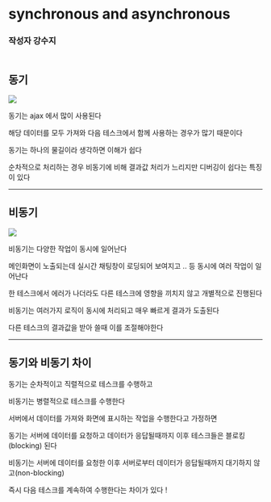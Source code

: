 # synchronous and asynchronous

### **작성자 강수지** <br><br>

## 동기

<img src="https://img1.daumcdn.net/thumb/R1280x0/?scode=mtistory2&fname=https%3A%2F%2Fblog.kakaocdn.net%2Fdn%2FbsfayV%2FbtrEUhA1xn9%2FrvCDq2tFfqPCG6dK6sK2JK%2Fimg.png">

동기는 ajax 에서 많이 사용된다

해당 데이터를 모두 가져와 다음 테스크에서 함께 사용하는 경우가 많기 때문이다

동기는 하나의 물길이라 생각하면 이해가 쉽다

순차적으로 처리하는 경우 비동기에 비해 결과값 처리가 느리지만 디버깅이 쉽다는 특징이 있다

---

## 비동기

<img src="https://img1.daumcdn.net/thumb/R1280x0/?scode=mtistory2&fname=https%3A%2F%2Fblog.kakaocdn.net%2Fdn%2FccL0BL%2FbtrEQSwqIDn%2FDVuO5AqGfOZOhbbLcH27zk%2Fimg.png">

비동기는 다양한 작업이 동시에 일어난다

메인화면이 노출되는데 실시간 채팅창이 로딩되어 보여지고 .. 등 동시에 여러 작업이 일어난다

한 테스크에서 에러가 나더라도 다른 테스크에 영향을 끼치지 않고 개별적으로 진행된다
 

비동기는 여러가지 로직이 동시에 처리되고 매우 빠르게 결과가 도출된다

다른 테스크의 결과값을 받아 쓸때 이를 조절해야한다

---

## 동기와 비동기 차이

동기는 순차적이고 직렬적으로 테스크를 수행하고

비동기는 병렬적으로 테스크를 수행한다

 

서버에서 데이터를 가져와 화면에 표시하는 작업을 수행한다고 가정하면

동기는 서버에 데이터를 요청하고 데이터가 응답될때까지 이후 테스크들은 블로킹(blocking) 된다

비동기는 서버에 데이터를 요청한 이후 서버로부터 데이터가 응답될때까지 대기하지 않고(non-blocking)

즉시 다음 테스크를 계속하여 수행한다는 차이가 있다 !